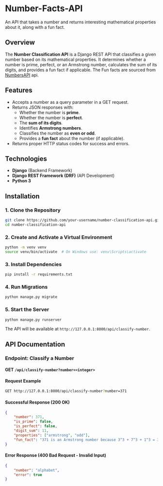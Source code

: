 # Number-Facts-API
 An API that takes a number and returns interesting mathematical properties about it, along with a fun fact.

## Overview
The **Number Classification API** is a Django REST API that classifies a given number based on its mathematical properties. It determines whether a number is prime, perfect, or an Armstrong number, calculates the sum of its digits, and provides a fun fact if applicable.
The Fun facts are sourced from [NumbersAPI](http://numbersapi.com) api.

## Features
- Accepts a number as a query parameter in a GET request.
- Returns JSON responses with:
  - Whether the number is **prime**.
  - Whether the number is **perfect**.
  - The **sum of its digits**.
  - Identifies **Armstrong numbers**.
  - Classifies the number as **even or odd**.
  - Provides a **fun fact** about the number (if applicable).
- Returns proper HTTP status codes for success and errors.

## Technologies
- **Django** (Backend Framework)
- **Django REST Framework (DRF)** (API Development)
- **Python 3**

## Installation

### 1. Clone the Repository
```bash
git clone https://github.com/your-username/number-classification-api.git
cd number-classification-api
```

### 2. Create and Activate a Virtual Environment
```bash
python -m venv venv
source venv/bin/activate  # On Windows use: venv\Scripts\activate
```

### 3. Install Dependencies
```bash
pip install -r requirements.txt
```

### 4. Run Migrations
```bash
python manage.py migrate
```

### 5. Start the Server
```bash
python manage.py runserver
```

The API will be available at `http://127.0.0.1:8000/api/classify-number`.

## API Documentation

### **Endpoint:** Classify a Number
#### **GET** `/api/classify-number?number=<integer>`

#### **Request Example**
```bash
GET http://127.0.0.1:8000/api/classify-number?number=371
```

#### **Successful Response (200 OK)**
```json
{
    "number": 371,
    "is_prime": false,
    "is_perfect": false,
    "digit_sum": 11,
    "properties": ["armstrong", "odd"],
    "fun_fact": "371 is an Armstrong number because 3^3 + 7^3 + 1^3 = 371"
}
```

#### **Error Response (400 Bad Request - Invalid Input)**
```json
{
    "number": "alphabet",
    "error": true
}
```

